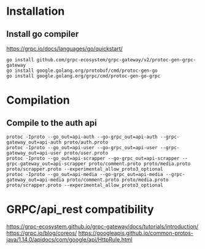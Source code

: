 # Installation

## Install go compiler

https://grpc.io/docs/languages/go/quickstart/

```
go install github.com/grpc-ecosystem/grpc-gateway/v2/protoc-gen-grpc-gateway
go install google.golang.org/protobuf/cmd/protoc-gen-go
go install google.golang.org/grpc/cmd/protoc-gen-go-grpc
```

# Compilation

## Compile to the auth api

```
protoc -Iproto --go_out=api-auth --go-grpc_out=api-auth --grpc-gateway_out=api-auth proto/auth.proto
protoc -Iproto --go_out=api-user --go-grpc_out=api-user --grpc-gateway_out=api-user proto/user.proto
protoc -Iproto --go_out=api-scrapper --go-grpc_out=api-scrapper --grpc-gateway_out=api-scrapper proto/comment.proto proto/media.proto proto/scrapper.proto --experimental_allow_proto3_optional
protoc -Iproto --go_out=api-media --go-grpc_out=api-media --grpc-gateway_out=api-media proto/comment.proto proto/media.proto proto/scrapper.proto --experimental_allow_proto3_optional
```

# GRPC/api_rest compatibility

https://grpc-ecosystem.github.io/grpc-gateway/docs/tutorials/introduction/
https://grpc.io/blog/coreos/
https://googleapis.github.io/common-protos-java/1.14.0/apidocs/com/google/api/HttpRule.html
